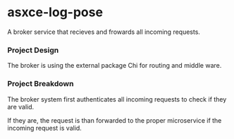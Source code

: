 # asxce-log-pose
A broker service that recieves and frowards all incoming requests.

### Project Design
The broker is using the external package Chi for routing and middle ware.

### Project Breakdown

The broker system first authenticates all incoming requests to check if they are valid.

If they are, the request is than forwarded to the proper microservice if the incoming request is valid.
